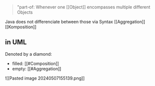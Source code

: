 > "part-of: Whenever one [[Object]] encompasses multiple different Objects

Java does not differenciate between those via Syntax
[[Aggregation]]
[[Komposition]]


## in UML
Denoted by a diamond:
- filled: [[#Composition]]
- empty: [[#Aggregation]]

![[Pasted image 20240507155139.png]]